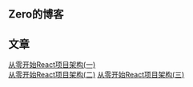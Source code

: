 ﻿Zero的博客
---
文章
---
[从零开始React项目架构(一)](https://github.com/l-Lemon/blog/issues/1)  
[从零开始React项目架构(二)](https://github.com/l-Lemon/blog/issues/2)
[从零开始React项目架构(三)](https://github.com/l-Lemon/blog/issues/3)
